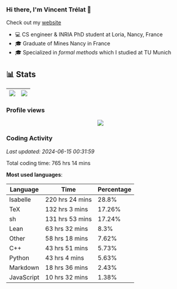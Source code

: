 ### Hi there, I'm Vincent Trélat 👋

Check out my [website](https://vtrelat.github.io)

-   💻 CS engineer & INRIA PhD student at Loria, Nancy, France
-   🎓 Graduate of Mines Nancy in France
-   🎓 Specialized in _formal methods_ which I studied at TU Munich

## 📊 **Stats**

| <img align="center" src="https://readme-stats.clckblog.space/api?username=VTrelat&show_icons=true&include_all_commits=true&theme=tokyonight&hide_border=true" /> | <img align="center" src="https://readme-stats.clckblog.space/api/top-langs/?username=VTrelat&layout=compact&theme=tokyonight&hide_border=true" /> |
| ---------------------------------------------------------------------------------------------------------------------------------------------------------------- | ------------------------------------------------------------------------------------------------------------------------------------------------- |

### Profile views

<p align="center">
 <img src="https://profile-counter.glitch.me/VTrelat/count.svg" />
</p>

<!--automations-->
### Coding Activity
_Last updated: 2024-06-15 00:31:59_

Total coding time: 765 hrs 14 mins

**Most used languages**:

| Language | Time | Percentage |
| ------------- | ------------- | ------------- |
| Isabelle | 220 hrs 24 mins | 28.8% |
| TeX | 132 hrs 3 mins | 17.26% |
| sh | 131 hrs 53 mins | 17.24% |
| Lean | 63 hrs 32 mins | 8.3% |
| Other | 58 hrs 18 mins | 7.62% |
| C++ | 43 hrs 51 mins | 5.73% |
| Python | 43 hrs 4 mins | 5.63% |
| Markdown | 18 hrs 36 mins | 2.43% |
| JavaScript | 10 hrs 32 mins | 1.38% |

